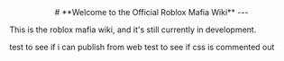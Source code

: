 
<center>
# **Welcome to the Official Roblox Mafia Wiki**
---
</center>

This is the roblox mafia wiki, and it's still currently in development.

test to see if i can publish from web
test to see if css is commented out
